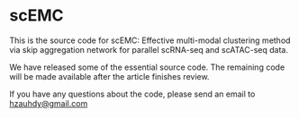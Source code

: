 # scEMC

This is the source code for scEMC: Effective multi-modal clustering method via skip aggregation network for parallel scRNA-seq and scATAC-seq data.

We have released some of the essential source code. The remaining code will be made available after the article finishes review.

If you have any questions about the code, please send an email to hzauhdy@gmail.com
